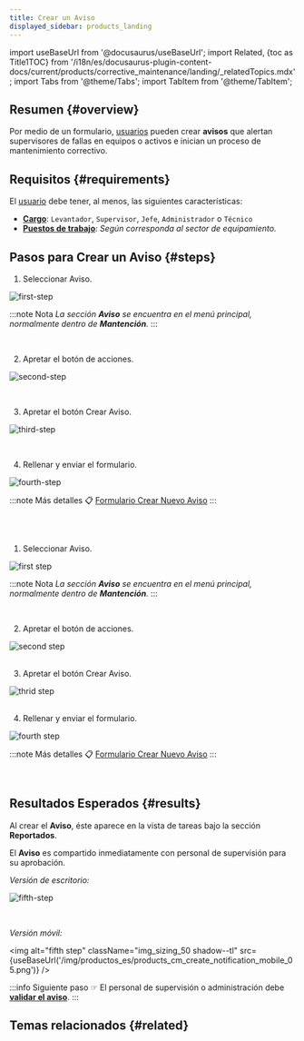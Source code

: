 ```yaml
---
title: Crear un Aviso
displayed_sidebar: products_landing
---
```


import useBaseUrl from '@docusaurus/useBaseUrl'; 
import Related, {toc as Title1TOC} from '/i18n/es/docusaurus-plugin-content-docs/current/products/corrective_maintenance/landing/_relatedTopics.mdx'; 
import Tabs from '@theme/Tabs';
import TabItem from '@theme/TabItem';

## Resumen {#overview}
Por medio de un formulario, [usuarios](/docs/products/corrective_maintenance/master_data/users) pueden crear **avisos** que alertan supervisores de fallas en equipos o activos e inician un proceso de mantenimiento correctivo.  

## Requisitos {#requirements}
El [usuario](/docs/products/corrective_maintenance/master_data/users) debe tener, al menos, las siguientes características:
- [**Cargo**](/docs/products/corrective_maintenance/master_data/job_title): `Levantador`, `Supervisor`, `Jefe`, `Administrador` o `Técnico`
- [**Puestos de trabajo**](/docs/products/corrective_maintenance/master_data/workstation): _Según corresponda al sector de equipamiento._

## Pasos para Crear un Aviso {#steps}

<Tabs>
<TabItem value="desktop" label="Escritorio" default>

1. Seleccionar Aviso.

<!-- <span className="hero__subtitle"><b>1. Seleccionar Aviso.</b></span>
<br/>
<br/> -->

<div className="margin-left--lg">

![first-step](/img/productos_es/products_cm_create_notification_01.png)

:::note Nota
_La sección **Aviso** se encuentra en el menú principal, normalmente dentro de **Mantención**._
:::

</div>
<br/>

2. Apretar el botón de acciones.

<!-- <span className="hero__subtitle"><b>2. Apretar el botón de acciones.</b></span>
<br/>
<br/> -->

<div className="margin-left--lg">

![second-step](/img/productos_es/products_cm_create_notification_02.png)

</div>
<br/>

3. Apretar el botón Crear Aviso.

<!-- <span className="hero__subtitle"><b>3. Apretar el botón Crear Aviso.</b></span>
<br/>
<br/> -->

<div className="margin-left--lg">

![third-step](/img/productos_es/products_cm_create_notification_03.png)

</div>
<br/>

4. Rellenar y enviar el formulario.

<!-- <span className="hero__subtitle"><b>4. Rellenar y enviar el formulario.</b></span>
<br/>
<br/> -->

<div className="margin-left--lg">

![fourth-step](/img/productos_es/products_cm_create_notification_04.png)

:::note Más detalles
📋 [Formulario Crear Nuevo Aviso](/docs/products/corrective_maintenance/forms/form_notify)
:::

</div>
<br/>
 
</TabItem>

<TabItem value="mobile" label="Versión Móvil">

1. Seleccionar Aviso.

<!-- <span className="hero__subtitle"><b>1. Seleccionar Aviso.</b></span>
<br/>
<br/> -->

<div className="margin-left--lg">
<div className="row">
<div className="col col--6">
<img alt="first step" className="img_sizing_small shadow--tl" src={useBaseUrl('/img/productos_es/products_cm_create_notification_mobile_01.png')} />
<br/>
</div>
<div className="col col--6">

:::note Nota
_La sección **Aviso** se encuentra en el menú principal, normalmente dentro de **Mantención**._
:::

</div>
</div>
</div>
<br/>

2. Apretar el botón de acciones.

<!-- <span className="hero__subtitle"><b>2. Apretar el botón de acciones.</b></span>
<br/>
<br/> -->

<div className="margin-left--lg">
<div className="row">
<div className="col col--6">
<img alt="second step" className="img_sizing_small shadow--tl" src={useBaseUrl('/img/productos_es/products_cm_create_notification_mobile_02.png')} />
<br/>
</div>
</div>
</div>
<br/>

3. Apretar el botón Crear Aviso.

<!-- <span className="hero__subtitle"><b>3. Apretar el botón Crear Aviso.</b></span>
<br/>
<br/> -->

<div className="margin-left--lg">
<div className="row">
<div className="col col--6">
<img alt="thrid step" className="img_sizing_small shadow--tl" src={useBaseUrl('/img/productos_es/products_cm_create_notification_mobile_03.png')} />
<br/>
</div>
</div>
</div>
<br/>

4. Rellenar y enviar el formulario.

<!-- <span className="hero__subtitle"><b>4. Rellenar y enviar el formulario.</b></span>
<br/>
<br/> -->

<div className="margin-left--lg">
<div className="row">
<div className="col col--6">
<img alt="fourth step" className="img_sizing_small shadow--tl" src={useBaseUrl('/img/productos_es/products_cm_create_notification_mobile_04.png')} />
<br/>
</div>
<div className="col col--6">

:::note Más detalles
📋 [Formulario Crear Nuevo Aviso](/docs/products/corrective_maintenance/forms/form_notify)
:::

</div>
</div>
</div>
<br/>

</TabItem>
</Tabs>

## Resultados Esperados {#results}
Al crear el **Aviso**, éste aparece en la vista de tareas bajo la sección **Reportados**.

El **Aviso** es compartido inmediatamente con personal de supervisión para su aprobación.

_Versión de escritorio:_

<div className="margin-left--lg">


![fifth-step](/img/productos_es/products_cm_create_notification_05.png)

</div>
<br/>

_Versión móvil:_

<img alt="fifth step" className="img_sizing_50 shadow--tl" src={useBaseUrl('/img/productos_es/products_cm_create_notification_mobile_05.png')} />
<br/>

:::info Siguiente paso
☞ El personal de supervisión o administración debe [**validar el aviso**](/docs/products/corrective_maintenance/landing/validate_notification).
:::


## Temas relacionados {#related}
<Related/>
